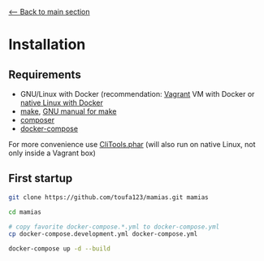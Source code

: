 [<-- Back to main section](../README.md)

# Installation

## Requirements

- GNU/Linux with Docker (recommendation: [Vagrant](https://www.vagrantup.com/downloads.html) VM with Docker or [native Linux with Docker](http://docs.docker.com/linux/step_one/)
- [make](https://en.wikipedia.org/wiki/Make_(software)), [GNU manual for make](https://www.gnu.org/software/make/manual/make.html)
- [composer](https://getcomposer.org/)
- [docker-compose](https://github.com/docker/compose)


For more convenience use [CliTools.phar](https://github.com/webdevops/clitools) (will also run on native Linux, not only inside a Vagrant box)

## First startup

```bash
git clone https://github.com/toufa123/mamias.git mamias

cd mamias

# copy favorite docker-compose.*.yml to docker-compose.yml
cp docker-compose.development.yml docker-compose.yml

docker-compose up -d --build
```
